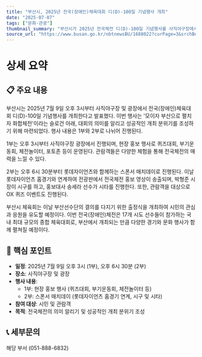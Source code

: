 ```yaml
---
title: "부산시, 2025년 전국(장애인)체육대회 디(D)-100일 기념행사 개최"
date: "2025-07-07"
tags: ["문화·관광"]
thumbnail_summary: "부산시가 2025년 전국체전 디(D)-100일 기념행사를 사직야구장에서 개최합니다."
source_url: "https://www.busan.go.kr/nbtnewsBU/1688022?curPage=3&srchBeginDt=&srchEndDt=&srchKey=&srchText="
---
```


# 상세 요약

## 📋 주요 내용
부산시는 2025년 7월 9일 오후 3시부터 사직야구장 및 광장에서 전국(장애인)체육대회 디(D)-100일 기념행사를 개최한다고 발표했다. 이번 행사는 '모이자 부산으로 펼치자 화합체전'이라는 슬로건 아래, 대회의 의미를 알리고 성공적인 개최 분위기를 조성하기 위해 마련되었다. 행사 내용은 1부와 2부로 나뉘어 진행된다.

1부는 오후 3시부터 사직야구장 광장에서 진행되며, 현장 홍보 행사로 퀴즈대회, 부기운동회, 체전놀이터, 포토존 등이 운영된다. 관람객들은 다양한 체험을 통해 전국체전의 매력을 느낄 수 있다.

2부는 오후 6시 30분부터 롯데자이언츠와 함께하는 스폰서 매치데이로 진행된다. 이날 롯데자이언츠 홈경기와 연계하여 전광판에서 전국체전 홍보 영상이 송출되며, 박형준 시장이 시구를 하고, 홍보대사 송세라 선수가 시타를 진행한다. 또한, 관람객을 대상으로 OX 퀴즈 이벤트도 진행된다.

부산시 체육회는 이날 부산선수단의 결의를 다지기 위한 출정식을 개최하여 시민의 관심과 응원을 유도할 예정이다. 이번 전국(장애인)체전은 17개 시도 선수들이 참가하는 국내 최대 규모의 종합 체육대회로, 부산에서 개최되는 만큼 다양한 경기와 문화 행사가 함께 펼쳐질 예정이다.

## 🎯 핵심 포인트
- **일정**: 2025년 7월 9일 오후 3시 (1부), 오후 6시 30분 (2부)
- **장소**: 사직야구장 및 광장
- **행사 내용**: 
  - 1부: 현장 홍보 행사 (퀴즈대회, 부기운동회, 체전놀이터 등)
  - 2부: 스폰서 매치데이 (롯데자이언츠 홈경기 연계, 시구 및 시타)
- **참여 대상**: 시민 및 관람객
- **목적**: 전국체전의 의미 알리기 및 성공적인 개최 분위기 조성

## 📞 세부문의
해당 부서 (051-888-6832)